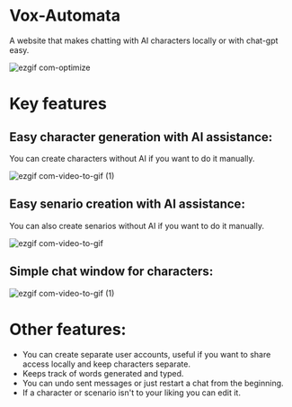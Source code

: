 # Vox-Automata

A website that makes chatting with AI characters locally or with chat-gpt easy.

![ezgif com-optimize](https://github.com/jediknight813/Vox-Automata/assets/17935336/a12b880e-4d97-4ae0-836c-4de1211dc56e)


# Key features

## Easy character generation with AI assistance:
You can create characters without AI if you want to do it manually.

![ezgif com-video-to-gif (1)](https://github.com/jediknight813/Vox-Automata/assets/17935336/b96406f4-ed65-42a8-8a6b-a1c6527cc44e)


## Easy senario creation with AI assistance:
You can also create senarios without AI if you want to do it manually.

![ezgif com-video-to-gif](https://github.com/jediknight813/Vox-Automata/assets/17935336/34b85f7f-263f-4749-b0f8-878573bf53ab)


## Simple chat window for characters:

![ezgif com-video-to-gif (1)](https://github.com/jediknight813/Vox-Automata/assets/17935336/07a0207e-e6ef-4a8e-8229-7035d35c34d6)

# Other features:

* You can create separate user accounts, useful if you want to share access locally and keep characters separate.
* Keeps track of words generated and typed.
* You can undo sent messages or just restart a chat from the beginning.
* If a character or scenario isn't to your liking you can edit it.
